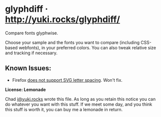 # glyphdiff &middot; <http://yuki.rocks/glyphdiff/>

Compare fonts glyphwise.

Choose your sample and the fonts you want to compare (including CSS-based webfonts), in your preferred colors. You can also tweak relative size and tracking if necessary.

## Known Issues:

- Firefox [does not support SVG letter spacing](https://bugzilla.mozilla.org/show_bug.cgi?id=371787). Won't fix.

**License: Lemonade**

Chad <i@yuki.rocks> wrote this file. As long as you retain this notice you can do whatever you want with this stuff. If we meet some day, and you think this stuff is worth it, you can buy me a lemonade in return.
